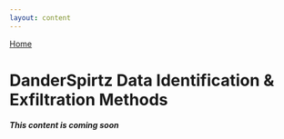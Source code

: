 ```yaml
---
layout: content
---
```


[Home](./)

# [](#header-1)DanderSpirtz Data Identification & Exfiltration Methods

_**This content is coming soon**_
